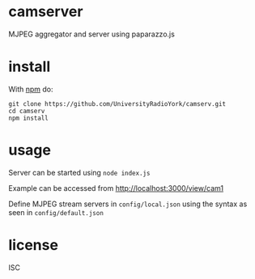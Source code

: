 # camserver

MJPEG aggregator and server using paparazzo.js

# install

With [npm](https://npmjs.org) do:

```
git clone https://github.com/UniversityRadioYork/camserv.git
cd camserv
npm install
```

# usage

Server can be started using `node index.js`

Example can be accessed from [http://localhost:3000/view/cam1](http://localhost:3000/view/cam1)

Define MJPEG stream servers in `config/local.json` using the syntax as seen in `config/default.json`

# license

ISC

